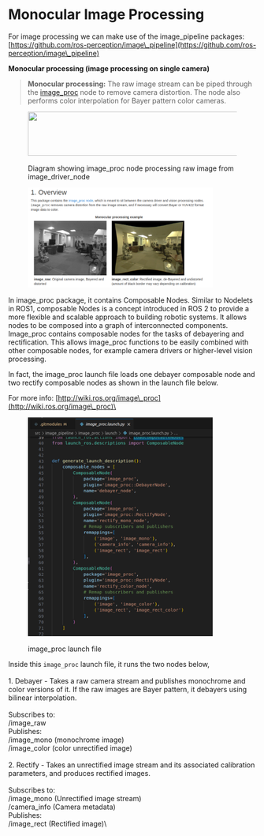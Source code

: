 # Monocular Image Processing

For image processing we can make use of the image\_pipeline packages:\
[https://github.com/ros-perception/image\_pipeline](https://github.com/ros-perception/image\_pipeline)

**Monocular processing (image processing on single camera)**

> **Monocular processing:** The raw image stream can be piped through the [image\_proc](http://wiki.ros.org/image\_proc) node to remove camera distortion. The node also performs color interpolation for Bayer pattern color cameras.

<figure><img src="http://wiki.ros.org/image_proc/cturtle?action=AttachFile&#x26;do=get&#x26;target=image_proc.png" alt="" height="89" width="582"><figcaption><p>Diagram showing image_proc node processing raw image from image_driver_node</p></figcaption></figure>

<figure><img src="../../../../.gitbook/assets/image (2).png" alt="" width="375"><figcaption></figcaption></figure>

In image\_proc package, it contains Composable Nodes. Similar to Nodelets in ROS1, composable Nodes is a concept introduced in ROS 2 to provide a more flexible and scalable approach to building robotic systems. It allows nodes to be composed into a graph of interconnected components. \
Image\_proc contains composable nodes for the tasks of debayering and rectification. This allows image\_proc functions to be easily combined with other composable nodes, for example camera drivers or higher-level vision processing.&#x20;

In fact, the image\_proc launch file loads one debayer composable node and two rectify composable nodes as shown in the launch file below.&#x20;

For more info: [http://wiki.ros.org/image\_proc](http://wiki.ros.org/image\_proc)\


<figure><img src="../../../../.gitbook/assets/image (3).png" alt="" width="375"><figcaption><p>image_proc launch file</p></figcaption></figure>

Inside this `image_proc` launch file, it runs the two nodes below,\
\
1\. Debayer - Takes a raw camera stream and publishes monochrome and color versions of it. If the raw images are Bayer pattern, it debayers using bilinear interpolation.\
\
Subscribes to:\
/image\_raw\
Publishes:\
/image\_mono (monochrome image)\
/image\_color (color unrectified image)\
\
2\. Rectify - Takes an unrectified image stream and its associated calibration parameters, and produces rectified images.\
\
Subscribes to:\
/image\_mono (Unrectified image stream)\
/camera\_info (Camera metadata)\
Publishes:\
/image\_rect (Rectified image)\


